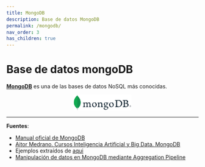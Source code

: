 ```yaml
---
title: MongoDB
description: Base de datos MongoDB
permalink: /mongodb/
nav_order: 3
has_children: true
---
```


<h1>Base de datos mongoDB</h1>


[**MongoDB**](http://www.mongodb.com) es una de las bases de datos NoSQL más conocidas. 

<div align="center">
    <img src="/docs/img/MongoDB/MongoDBLogo.png" alt="MongoDB" width="30%" />
</div>



<hr>

**Fuentes**:

- [Manual oficial de MongoDB](https://www.mongodb.com/docs/manual/)
- [Aitor Medrano. Cursos Inteligencia Artificial y Big Data. MongoDB](https://aitor-medrano.github.io/iabd/sa/mongo.html)
- Ejemplos extraídos de [aqui](https://www.w3resource.com/mongodb-exercises/mongodb-movies-collection-index.php)
- [Manipulación de datos en MongoDB mediante Aggregation Pipeline](https://www.adictosaltrabajo.com/2013/12/16/mongodb-agregatte/)